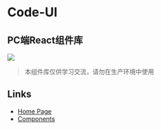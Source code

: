 # Code-UI

## PC端React组件库

![](https://img.shields.io/badge/license-MIT-000000.svg)

> 本组件库仅供学习交流，请勿在生产环境中使用



## Links

- [Home Page](https://codeui.codeyhj.cn/react)
- [Components](https://codeui.codeyhj.cn/react)

